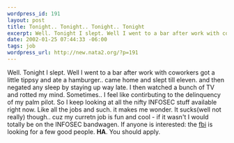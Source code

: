 ```yaml
--- 
wordpress_id: 191
layout: post
title: Tonight.. Tonight.. Tonight.. Tonight
excerpt: Well. Tonight I slept. Well I went to a bar after work with coworkers got a little tippsy and ate a hamburger.. came home and slept till eleven. and then negated any sleep by staying up way late. I then watched a bunch of TV and rotted my mind. Sometimes.. I feel like contirbuting to the delinquency of my palm pilot. So I keep looking at all the nifty INFOSEC stuff available right now. Like all t...
date: 2002-01-25 07:44:33 -06:00
tags: job
wordpress_url: http://new.nata2.org/?p=191
---
```

Well. Tonight I slept. Well I went to a bar after work with coworkers got a little tippsy and ate a hamburger.. came home and slept till eleven. and then negated any sleep by staying up way late. I then watched a bunch of TV and rotted my mind. Sometimes.. I feel like contirbuting to the delinquency of my palm pilot. So I keep looking at all the nifty INFOSEC stuff available right now. Like all the jobs and such. it makes me wonder. It sucks(well not really) though.. cuz my curretn job is fun and cool - if it wasn't I would totally be on the INFOSEC bandwagen. If anyone is interested: the <a href="http://www.fbi.gov">fbi</a> is looking for a few good people. <b>HA</b>. You should apply.
